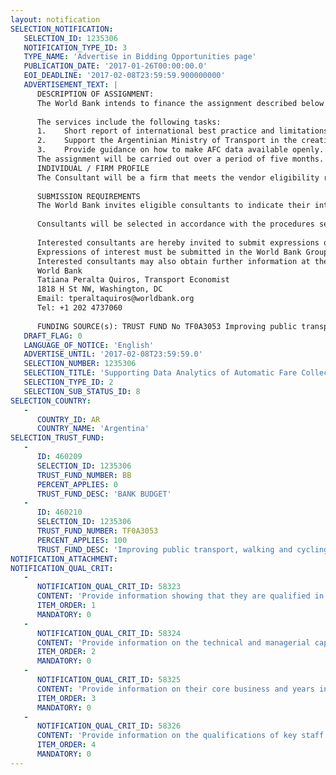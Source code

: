 ```yaml
---
layout: notification
SELECTION_NOTIFICATION: 
   SELECTION_ID: 1235306
   NOTIFICATION_TYPE_ID: 3
   TYPE_NAME: 'Advertise in Bidding Opportunities page'
   PUBLICATION_DATE: '2017-01-26T00:00:00.0'
   EOI_DEADLINE: '2017-02-08T23:59:59.900000000'
   ADVERTISEMENT_TEXT: |
      DESCRIPTION OF ASSIGNMENT:
      The World Bank intends to finance the assignment described below under the Spanish Fund for Latin America and the Caribbean (SFLAC) trust fund. The assignment will require working with counterparts from the Government of ArgentinaMinistry of Transport, to carry out the following tasks.
      
      The services include the following tasks:
      1.	Short report of international best practice and limitations of utilizing Automatics Data Collection Systems (ACDS), Automatic Fare Collection (AFC) to provide operational city data analytics.
      2.	Support the Argentinian Ministry of Transport in the creation of an Origin-Destination (OD) matrix for the Metropolitan Area of Buenos Aires, derived from the Sistema Único de Boleto Electrónico (SUBE) Automatic Fare Collection (AFC) system. The SUBE is a contactless smartcard used in public transit services in the Greater Buenos Aires, and other Argentinian Cities..
      3.	Provide guidance on how to make AFC data available openly.
      The assignment will be carried out over a period of five months. 
      INDIVIDUAL / FIRM PROFILE
      The Consultant will be a firm that meets the vendor eligibility requirements, as stipulated by World Bank procurement guidelines. 
      
      SUBMISSION REQUIREMENTS
      The World Bank invites eligible consultants to indicate their interest in providing the services. Interested consultants must provide information indicating that they are qualified to perform the services (brochures, description of similar assignments, experience in similar conditions, availability of appropriate skills among staff, etc. for firms; CV and cover letter for individuals). Consultants may associate to enhance their qualifications.
      
      Consultants will be selected in accordance with the procedures set out in the current edition of the World Bank's Guidelines: Selection and Use of Consultants by World Bank Group for Operational Purposes, AMS 15.01, November 2011.
      
      Interested consultants are hereby invited to submit expressions of interest in English, electronically through World Bank Group eConsultant2: https://wbgeconsult2.worldbank.org/wbgec/index.html.
      Expressions of interest must be submitted in the World Bank Group eConsultant2 system by February 8th, 2016 at 6pm.
      Interested consultants may also obtain further information at the address below:
      World Bank
      Tatiana Peralta Quiros, Transport Economist
      1818 H St NW, Washington, DC
      Email: tperaltaquiros@worldbank.org
      Tel: +1 202 4737060
      
      FUNDING SOURCE(s): TRUST FUND No TF0A3053 Improving public transport, walking and cycling in Argentinas Cities of the Interior: A look at Smart Mobility Solutions
   DRAFT_FLAG: 0
   LANGUAGE_OF_NOTICE: 'English'
   ADVERTISE_UNTIL: '2017-02-08T23:59:59.0'
   SELECTION_NUMBER: 1235306
   SELECTION_TITLE: 'Supporting Data Analytics of Automatic Fare Collection Data in Argentina'
   SELECTION_TYPE_ID: 2
   SELECTION_SUB_STATUS_ID: 8
SELECTION_COUNTRY: 
   - 
      COUNTRY_ID: AR
      COUNTRY_NAME: 'Argentina'
SELECTION_TRUST_FUND: 
   - 
      ID: 460209
      SELECTION_ID: 1235306
      TRUST_FUND_NUMBER: BB
      PERCENT_APPLIES: 0
      TRUST_FUND_DESC: 'BANK BUDGET'
   - 
      ID: 460210
      SELECTION_ID: 1235306
      TRUST_FUND_NUMBER: TF0A3053
      PERCENT_APPLIES: 100
      TRUST_FUND_DESC: 'Improving public transport, walking and cycling in Argentinaâs Cities of the Interior: A look at Smart Mobility Solutions'
NOTIFICATION_ATTACHMENT: 
NOTIFICATION_QUAL_CRIT: 
   - 
      NOTIFICATION_QUAL_CRIT_ID: 58323
      CONTENT: 'Provide information showing that they are qualified in the field of the assignment.'
      ITEM_ORDER: 1
      MANDATORY: 0
   - 
      NOTIFICATION_QUAL_CRIT_ID: 58324
      CONTENT: 'Provide information on the technical and managerial capabilities of the firm.'
      ITEM_ORDER: 2
      MANDATORY: 0
   - 
      NOTIFICATION_QUAL_CRIT_ID: 58325
      CONTENT: 'Provide information on their core business and years in business.'
      ITEM_ORDER: 3
      MANDATORY: 0
   - 
      NOTIFICATION_QUAL_CRIT_ID: 58326
      CONTENT: 'Provide information on the qualifications of key staff.'
      ITEM_ORDER: 4
      MANDATORY: 0
---
```

